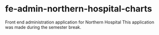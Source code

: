 # fe-admin-northern-hospital-charts
Front end administration application for Northern Hospital
This application was made during the semester break.
